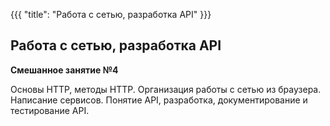 {{{
	"title": "Работа с сетью, разработка API"
}}}

## Работа с сетью, разработка API
__Смешанное занятие №4__

Основы HTTP, методы HTTP. Организация работы с сетью из браузера. Написание сервисов. Понятие API, разработка, документирование и тестирование API.
